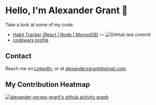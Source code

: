 # Hello, I'm Alexander Grant :wave:

Take a look at some of my code:

<!-- [[[cog
repos = [
    "alexander-xerxes-grant/",
]
for repo in repos:
    org, _, package = repo.partition("/")
    entry = f"""\
- [{package}](https://github.com/{repo}) &mdash;
  ![GitHub last commit](https://img.shields.io/github/last-commit/{repo}?logo=python&style=flat-square)
  ![GitHub stars](https://img.shields.io/github/stars/{repo}?style=flat-square)
"""
    cog.out(entry)
]]] -->
- [Habit Tracker (React | Node | MongoDB)]((https://github.com/alexander-xerxes-grant/habit-tracker?)) &mdash;
  ![GitHub last commit](https://img.shields.io/github/last-commit/alexander-xerxes-grant/habit-tracker?logo=React&style=flat-square)
- [codewars profile](https://www.codewars.com/users/delacoal1)


## Contact

Reach me on [LinkedIn], or at alexanderxgrant@gmail.com.

[LinkedIn]: https://linkedin.com/in/alexander-x-grant


## My Contribution Heatmap

[![alexander-xerxes-grant's github activity graph](https://github-readme-activity-graph.vercel.app/graph?username=alexander-xerxes-grant&theme=github-compact)](https://github.com/ashutosh00710/github-readme-activity-graph)

